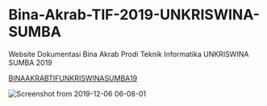 # Bina-Akrab-TIF-2019-UNKRISWINA-SUMBA
  Website Dokumentasi Bina Akrab Prodi Teknik Informatika UNKRISWINA SUMBA 2019

[BINAAKRABTIFUNKRISWINASUMBA19](https://binaakrabtifunkriswinasumba19.herokuapp.com/)

![Screenshot from 2019-12-06 06-08-01](https://user-images.githubusercontent.com/50445892/70282458-63ab9300-17f0-11ea-86ea-ffa28064f363.png)
